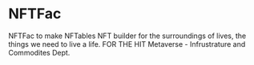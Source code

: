 # NFTFac
NFTFac to make NFTables 
NFT builder for the surroundings of lives, the things we need to live a life. 
FOR THE HIT Metaverse - Infrustrature and Commodites Dept.

